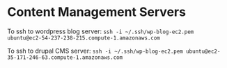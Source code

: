 <!-- TITLE: Content Management Servers -->
<!-- SUBTITLE: A quick summary of Content Management Servers -->

# Content Management Servers
To ssh to wordpress blog server:
`ssh -i ~/.ssh/wp-blog-ec2.pem ubuntu@ec2-54-237-238-215.compute-1.amazonaws.com`

To ssh to drupal CMS server:
`ssh -i ~/.ssh/wp-blog-ec2.pem ubuntu@ec2-35-171-246-63.compute-1.amazonaws.com`
